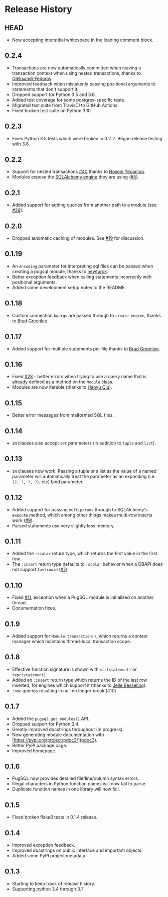 # Release History

## HEAD
* Now accepting interstitial whitespace in the leading comment block.

## 0.2.4
* Transactions are now automatically committed when leaving a transaction context when using nested transactions, thanks to [Oleksandr Fedorov](https://github.com/o-fedorov/).
* Improved feedback when mistakenly passing positional arguments to statements that don't support it.
* Dropped support for Python 3.5 and 3.6.
* Added test coverage for some postgres-specific tests.
* Migrated test suite from TravisCI to GitHub Actions.
* Fixed broken test suite on Python 3.10

## 0.2.3
* Fixes Python 3.5 tests which were broken in 0.2.2. Began release testing with 3.8.

## 0.2.2
* Support for nested transactions [#40](https://github.com/mcfunley/pugsql/issues/40) thanks to [Hosein Yeganloo](https://github.com/Yeganloo).
* Modules expose the [SQLAlchemy engine](https://docs.sqlalchemy.org/en/13/core/connections.html#sqlalchemy.engine.Engine) they are using ([#5](https://github.com/mcfunley/pugsql/issues/5)).

## 0.2.1
* Added support for adding queries from another path to a module (see [#29](https://github.com/mcfunley/pugsql/issues/29)).

## 0.2.0
* Dropped automatic caching of modules. See [#19](https://github.com/mcfunley/pugsql/issues/19) for discussion.

## 0.1.19
* An `encoding` parameter for interpreting sql files can be passed when creating a pugsql module, thanks to [newturok](https://github.com/newturok).
* Better exception feedback when calling statements incorrectly with positional arguments.
* Added some development setup notes to the README.

## 0.1.18
* Custom connection `kwargs` are passed through to `create_engine`, thanks to [Brad Greenlee](https://github.com/bgreenlee).

## 0.1.17
* Added support for multiple statements per file thanks to [Brad Greenlee](https://github.com/bgreenlee).

## 0.1.16
* Fixed [#28](https://github.com/mcfunley/pugsql/issues/28) - better errors when trying to use a query name that is already defined as a method on the `Module` class.
* Modules are now iterable (thanks to [Haoyu Qiu](https://github.com/timothyqiu)).

## 0.1.15
* Better error messages from malformed SQL files.

## 0.1.14
* `IN` clauses also accept `set` parameters (in addition to `tuple` and `list`).

## 0.1.13
* `IN` clauses now work. Passing a tuple or a list as the value of a named parameter will automatically treat the parameter as an expanding (i.e. `(?, ?, ?, ?)`, etc) bind parameter.

## 0.1.12
* Added support for passing `multiparams` through to SQLAlchemy's `execute` method, which among other things makes multi-row inserts work ([#9](https://github.com/mcfunley/pugsql/issues/9)).
* Parsed statements use very slightly less memory.

## 0.1.11
* Added the `:scalar` return type, which returns the first value in the first row.
* The `:insert` return type defaults to `:scalar` behavior when a DBAPI does not support `lastrowid` ([#7](https://github.com/mcfunley/pugsql/issues/7)).

## 0.1.10
* Fixed [#11](https://github.com/mcfunley/pugsql/issues/11), exception when a PugSQL module is initialized on another thread.
* Documentation fixes.

## 0.1.9
* Added support for `Module.transaction()`, which returns a context manager which maintains thread-local transaction scope.

## 0.1.8
* Effective function signature is shown with `str(statement)` or `repr(statement)`.
* Added an `:insert` return type which returns the ID of the last row inserted, for engines which support it (thanks to [Jelle Besseling](https://jelle.besseli.ng/)).
* `:one` queries resulting in null no longer break (#10)

## 0.1.7
* Added the `pugsql.get_modules()` API.
* Dropped support for Python 3.4.
* Greatly improved docstrings throughout (in progress).
* Now generating module documentation with [https://pypi.org/project/pdoc3/](pdoc3).
* Better PyPI package page.
* Improved homepage.

## 0.1.6
* PugSQL now provides detailed file/line/column syntax errors.
* Illegal characters in Python function names will now fail to parse.
* Duplicate function names in one library will now fail.

## 0.1.5
* Fixed broken flake8 tests in 0.1.4 release.

## 0.1.4
* Improved exception feedback.
* Improved docstrings on public interface and important objects.
* Added some PyPI project metadata.

## 0.1.3
* Starting to keep track of release history.
* Supporting python 3.4 through 3.7
